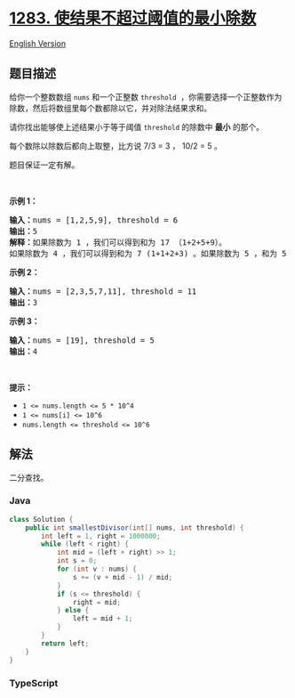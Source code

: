 # [1283. 使结果不超过阈值的最小除数](https://leetcode.cn/problems/find-the-smallest-divisor-given-a-threshold)

[English Version](/solution/1200-1299/1283.Find%20the%20Smallest%20Divisor%20Given%20a%20Threshold/README_EN.md)

## 题目描述

<!-- 这里写题目描述 -->

<p>给你一个整数数组&nbsp;<code>nums</code> 和一个正整数&nbsp;<code>threshold</code> &nbsp;，你需要选择一个正整数作为除数，然后将数组里每个数都除以它，并对除法结果求和。</p>

<p>请你找出能够使上述结果小于等于阈值&nbsp;<code>threshold</code>&nbsp;的除数中 <strong>最小</strong> 的那个。</p>

<p>每个数除以除数后都向上取整，比方说 7/3 = 3 ， 10/2 = 5 。</p>

<p>题目保证一定有解。</p>

<p>&nbsp;</p>

<p><strong>示例 1：</strong></p>

<pre>
<strong>输入：</strong>nums = [1,2,5,9], threshold = 6
<strong>输出：</strong>5
<strong>解释：</strong>如果除数为 1 ，我们可以得到和为 17 （1+2+5+9）。
如果除数为 4 ，我们可以得到和为 7 (1+1+2+3) 。如果除数为 5 ，和为 5 (1+1+1+2)。
</pre>

<p><strong>示例 2：</strong></p>

<pre>
<strong>输入：</strong>nums = [2,3,5,7,11], threshold = 11
<strong>输出：</strong>3
</pre>

<p><strong>示例 3：</strong></p>

<pre>
<strong>输入：</strong>nums = [19], threshold = 5
<strong>输出：</strong>4
</pre>

<p>&nbsp;</p>

<p><strong>提示：</strong></p>

<ul>
	<li><code>1 &lt;= nums.length &lt;= 5 * 10^4</code></li>
	<li><code>1 &lt;= nums[i] &lt;= 10^6</code></li>
	<li><code>nums.length &lt;=&nbsp;threshold &lt;= 10^6</code></li>
</ul>

## 解法

二分查找。

### **Java**

```java
class Solution {
    public int smallestDivisor(int[] nums, int threshold) {
        int left = 1, right = 1000000;
        while (left < right) {
            int mid = (left + right) >> 1;
            int s = 0;
            for (int v : nums) {
                s += (v + mid - 1) / mid;
            }
            if (s <= threshold) {
                right = mid;
            } else {
                left = mid + 1;
            }
        }
        return left;
    }
}
```

### **TypeScript**
